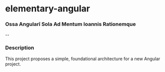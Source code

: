 # elementary-angular

### Ossa Angularī Sola Ad Mentum Ioannis Rationemque

--

### Description

This project proposes a simple, foundational architecture for a new Angular project.
